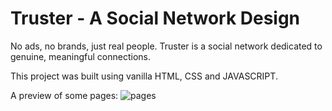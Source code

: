 # Truster - A Social Network Design
No ads, no brands, just real people. Truster is a social network dedicated to genuine, meaningful connections.

This project was built using vanilla HTML, CSS and JAVASCRIPT.

A preview of some pages:
![pages](https://github.com/user-attachments/assets/9bbd4bd0-3352-4c67-91cb-126f7dee01af)
